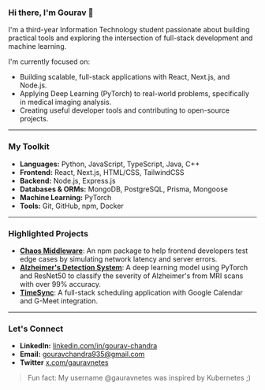 ### Hi there, I'm Gourav 👋

I'm a third-year Information Technology student passionate about building practical tools and exploring the intersection of full-stack development and machine learning.

I'm currently focused on:
- Building scalable, full-stack applications with React, Next.js, and Node.js.
- Applying Deep Learning (PyTorch) to real-world problems, specifically in medical imaging analysis.
- Creating useful developer tools and contributing to open-source projects.

---

### My Toolkit

- **Languages:** Python, JavaScript, TypeScript, Java, C++
- **Frontend:** React, Next.js, HTML/CSS, TailwindCSS
- **Backend:** Node.js, Express.js
- **Databases & ORMs:** MongoDB, PostgreSQL, Prisma, Mongoose
- **Machine Learning:** PyTorch
- **Tools:** Git, GitHub, npm, Docker

---

### Highlighted Projects

- **[Chaos Middleware](https://github.com/gauravnetes/chaos-middleware)**: An npm package to help frontend developers test edge cases by simulating network latency and server errors.
- **[Alzheimer's Detection System](https://github.com/gauravnetes/alzheimer_detection)**: A deep learning model using PyTorch and ResNet50 to classify the severity of Alzheimer's from MRI scans with over 99% accuracy.
- **[TimeSync](https://github.com/gauravnetes/TimeSync)**: A full-stack scheduling application with Google Calendar and G-Meet integration.

---

### Let's Connect

- **LinkedIn:** [linkedin.com/in/gourav-chandra](https://linkedin.com/in/gourav-chandra-5b0854274/)
- **Email:** [gouravchandra935@gmail.com](mailto:gouravchandra935@gmail.com)
- **Twitter** [x.com/gauravnetes](https://x.com/gauravnetes)

> Fun fact: My username @gauravnetes was inspired by Kubernetes ;)
